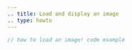 ```yaml
---
.. title: Load and display an image
.. type: howto
---
```




```cpp
// how to load an image! code example
```